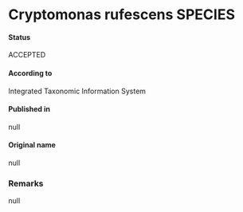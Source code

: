 Cryptomonas rufescens SPECIES
=======

#### Status
ACCEPTED

#### According to
Integrated Taxonomic Information System

#### Published in
null

#### Original name
null

### Remarks
null